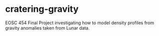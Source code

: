 # cratering-gravity
EOSC 454 Final Project investigating how to model density profiles from gravity anomalies taken from Lunar data.
